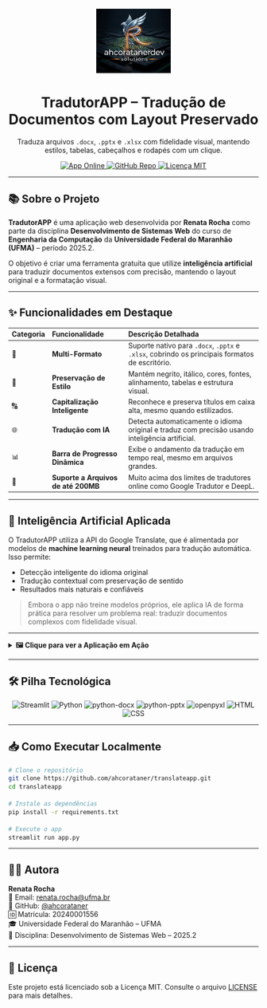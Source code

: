 
<p align="center">
  <img src="assets/Logo.jpg" width="150" alt="Logo do TradutorAPP">
</p>

<h1 align="center">
  TradutorAPP – Tradução de Documentos com Layout Preservado
</h1>

<p align="center">
  Traduza arquivos <code>.docx</code>, <code>.pptx</code> e <code>.xlsx</code> com fidelidade visual, mantendo estilos, tabelas, cabeçalhos e rodapés com um clique.
</p>

<p align="center">
  <a href="https://tradutorapp.streamlit.app">
    <img src="https://img.shields.io/badge/Acessar-App%20Online-00f9ff?style=for-the-badge&logo=streamlit&logoColor=white" alt="App Online">
  </a>
  <a href="https://github.com/ahcorataner/translateapp">
    <img src="https://img.shields.io/badge/GitHub-Repositório-181717?style=for-the-badge&logo=github" alt="GitHub Repo">
  </a>
  <a href="https://github.com/ahcorataner/translateapp/blob/main/LICENSE">
    <img src="https://img.shields.io/badge/Licença-MIT-blue?style=for-the-badge" alt="Licença MIT">
  </a>
</p>

---

## 📚 Sobre o Projeto

**TradutorAPP** é uma aplicação web desenvolvida por **Renata Rocha** como parte da disciplina **Desenvolvimento de Sistemas Web** do curso de **Engenharia da Computação** da **Universidade Federal do Maranhão (UFMA)** – período 2025.2.

O objetivo é criar uma ferramenta gratuita que utilize **inteligência artificial** para traduzir documentos extensos com precisão, mantendo o layout original e a formatação visual.

---

## ✨ Funcionalidades em Destaque

| Categoria | Funcionalidade | Descrição Detalhada |
| :--- | :--- | :--- |
| 📂 | **Multi-Formato** | Suporte nativo para `.docx`, `.pptx` e `.xlsx`, cobrindo os principais formatos de escritório. |
| 🎨 | **Preservação de Estilo** | Mantém negrito, itálico, cores, fontes, alinhamento, tabelas e estrutura visual. |
| 🔠 | **Capitalização Inteligente** | Reconhece e preserva títulos em caixa alta, mesmo quando estilizados. |
| 🌐 | **Tradução com IA** | Detecta automaticamente o idioma original e traduz com precisão usando inteligência artificial. |
| 📊 | **Barra de Progresso Dinâmica** | Exibe o andamento da tradução em tempo real, mesmo em arquivos grandes. |
| 🚀 | **Suporte a Arquivos de até 200MB** | Muito acima dos limites de tradutores online como Google Tradutor e DeepL. |

---

## 🧠 Inteligência Artificial Aplicada

O TradutorAPP utiliza a API do Google Translate, que é alimentada por modelos de **machine learning neural** treinados para tradução automática. Isso permite:

- Detecção inteligente do idioma original  
- Tradução contextual com preservação de sentido  
- Resultados mais naturais e confiáveis

> Embora o app não treine modelos próprios, ele aplica IA de forma prática para resolver um problema real: traduzir documentos complexos com fidelidade visual.

---

<details>
  <summary><strong>🖼️ Clique para ver a Aplicação em Ação</strong></summary>
  
  <p align="center">
    <br>
    <strong><a href="https://tradutorapp.streamlit.app">➡️ Acessar o Tradutor de Documentos Ao Vivo ⬅️</a></strong>
    <br><br>
    <img src="assets/TelaInicial.jpg" width="750" alt="Captura de tela da tela inicial do TradutorAPP">
    <br>
  </p>
</details>

---

## 🛠️ Pilha Tecnológica

<p align="center">
  <img alt="Streamlit" src="https://img.shields.io/badge/Streamlit-FF4B4B?style=for-the-badge&logo=streamlit&logoColor=white">
  <img alt="Python" src="https://img.shields.io/badge/Python-3776AB?style=for-the-badge&logo=python&logoColor=white">
  <img alt="python-docx" src="https://img.shields.io/badge/python--docx-2B579A?style=for-the-badge&logo=microsoftword&logoColor=white">
  <img alt="python-pptx" src="https://img.shields.io/badge/python--pptx-D24726?style=for-the-badge&logo=microsoftpowerpoint&logoColor=white">
  <img alt="openpyxl" src="https://img.shields.io/badge/openpyxl-0176D3?style=for-the-badge&logo=microsoftexcel&logoColor=white">
  <img alt="HTML" src="https://img.shields.io/badge/HTML5-E34F26?style=for-the-badge&logo=html5&logoColor=white">
  <img alt="CSS" src="https://img.shields.io/badge/CSS3-1572B6?style=for-the-badge&logo=css3&logoColor=white">
</p>

---

## 📥 Como Executar Localmente

```bash
# Clone o repositório
git clone https://github.com/ahcorataner/translateapp.git
cd translateapp

# Instale as dependências
pip install -r requirements.txt

# Execute o app
streamlit run app.py
```

---

## 👩‍💻 Autora

**Renata Rocha**  
📧 Email: renata.rocha@ufma.br  
🔗 GitHub: [@ahcorataner](https://github.com/ahcorataner)  
🆔 Matrícula: 20240001556  
🎓 Universidade Federal do Maranhão – UFMA  
📘 Disciplina: Desenvolvimento de Sistemas Web – 2025.2

---

## 📄 Licença

Este projeto está licenciado sob a Licença MIT. Consulte o arquivo [LICENSE](https://github.com/ahcorataner/translateapp/blob/main/LICENSE) para mais detalhes.
